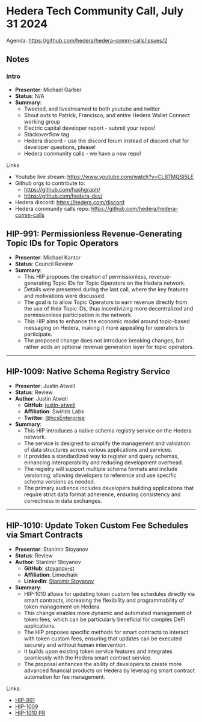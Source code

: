# Hedera Tech Community Call, July 31 2024

Agenda: https://github.com/hedera/hedera-comm-calls/issues/2

## Notes

### Intro

- **Presenter**: Michael Garber
- **Status**: N/A
- **Summary**:
  - Tweeted, and livestreamed to both youtube and twitter
  - Shout outs to Patrick, Francisco, and entire Hedera Wallet Connect working group
  - Electric capital developer report - submit your repos!
  - Stackoverflow tag
  - Hedera discord - use the discord forum instead of discord chat for developer questions, please!
  - Hedera community calls - we have a new repo!

Links
- Youtube live stream: https://www.youtube.com/watch?v=CLBTMQSl5LE
- Github orgs to contribute to:
    - https://github.com/hashgraph/
    - https://github.com/hedera-dev/
- Hedera discord: https://hedera.com/discord
- Hedera community calls repo: https://github.com/hedera/hedera-comm-calls

## HIP-991: Permissionless Revenue-Generating Topic IDs for Topic Operators

- **Presenter**: Michael Kantor
- **Status**: Council Review
- **Summary**:
  - This HIP proposes the creation of permissionless, revenue-generating Topic IDs for Topic Operators on the Hedera network.
  - Details were presented during the last call, where the key features and motivations were discussed.
  - The goal is to allow Topic Operators to earn revenue directly from the use of their Topic IDs, thus incentivizing more decentralized and permissionless participation in the network.
  - This HIP aims to enhance the economic model around topic-based messaging on Hedera, making it more appealing for operators to participate.
  - The proposed change does not introduce breaking changes, but rather adds an optional revenue generation layer for topic operators.

---

## HIP-1009: Native Schema Registry Service

- **Presenter**: Justin Atwell
- **Status**: Review
- **Author**: Justin Atwell
  - **GitHub**: [justin-atwell](https://github.com/justin-atwell)
  - **Affiliation**: Swirlds Labs
  - **Twitter**: [@hcsEnterprise](https://twitter.com/hcsEnterprise)
- **Summary**:
  - This HIP introduces a native schema registry service on the Hedera network.
  - The service is designed to simplify the management and validation of data structures across various applications and services.
  - It provides a standardized way to register and query schemas, enhancing interoperability and reducing development overhead.
  - The registry will support multiple schema formats and include versioning, allowing developers to reference and use specific schema versions as needed.
  - The primary audience includes developers building applications that require strict data format adherence, ensuring consistency and correctness in data exchanges.

---

## HIP-1010: Update Token Custom Fee Schedules via Smart Contracts

- **Presenter**: Stanimir Stoyanov
- **Status**: Review
- **Author**: Stanimir Stoyanov
  - **GitHub**: [stoyanov-st](https://github.com/stoyanov-st)
  - **Affiliation**: Limechain
  - **LinkedIn**: [Stanimir Stoyanov](https://www.linkedin.com/in/stanimir-stoyanov-59b60613a/)
- **Summary**:
  - HIP-1010 allows for updating token custom fee schedules directly via smart contracts, increasing the flexibility and programmability of token management on Hedera.
  - This change enables more dynamic and automated management of token fees, which can be particularly beneficial for complex DeFi applications.
  - The HIP proposes specific methods for smart contracts to interact with token custom fees, ensuring that updates can be executed securely and without human intervention.
  - It builds upon existing token service features and integrates seamlessly with the Hedera smart contract service.
  - The proposal enhances the ability of developers to create more advanced financial products on Hedera by leveraging smart contract automation for fee management.

Links:
- [HIP-991](https://github.com/hashgraph/hedera-improvement-proposal/pull/991)
- [HIP-1009](https://github.com/hashgraph/hedera-improvement-proposal/pull/1009)
- [HIP-1010 PR](https://github.com/hashgraph/hedera-improvement-proposal/pull/1010)
